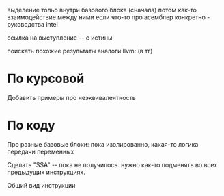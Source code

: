 выделение тольо внутри базового блока (сначала)
потом как-то взаимодействие между ними
если что-то про асемблер конкретно - руководства intel 

ссылка на выступление -- с истины

поискать похожие результаты
аналоги llvm: (в тг)

# По курсовой

Добавить примеры про неэквивалентность

# По коду

Про разные базовые блоки: пока изолированно, какая-то логика передачи переменных

Сделать "SSA" -- пока не получилось. нужно как-то подменять во всех предыдущих инструкциях.

Общий вид инструкции
